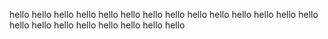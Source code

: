 hello hello hello hello hello hello hello hello hello hello hello hello hello
hello hello hello hello hello hello hello hello hello
